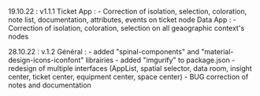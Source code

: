 19.10.22 : v1.1.1
    Ticket App :
        - Correction of isolation, selection, coloration, note list, documentation, attributes, events on ticket node
    Data App : 
        - Correction of isolation, coloration, selection on all geaographic context's nodes

28.10.22 : v.1.2
    Général : 
        - added "spinal-components" and "material-design-icons-iconfont" librairies
        - added "imgurify" to package.json
        - redesign of multiple interfaces (AppList, spatial selector, data room, insight center, ticket center, equipment center, space center)
        - BUG correction of notes and documentation

